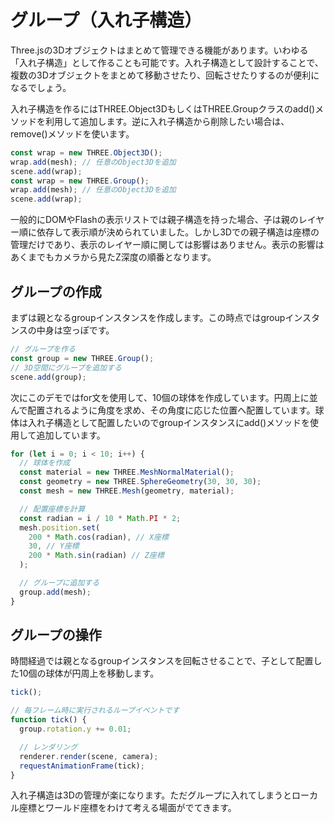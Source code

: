 # グループ（入れ子構造）
Three.jsの3Dオブジェクトはまとめて管理できる機能があります。いわゆる「入れ子構造」として作ることも可能です。入れ子構造として設計することで、複数の3Dオブジェクトをまとめて移動させたり、回転させたりするのが便利になるでしょう。

入れ子構造を作るにはTHREE.Object3DもしくはTHREE.Groupクラスのadd()メソッドを利用して追加します。逆に入れ子構造から削除したい場合は、remove()メソッドを使います。

```js
const wrap = new THREE.Object3D(); 
wrap.add(mesh); // 任意のObject3Dを追加 
scene.add(wrap); 
const wrap = new THREE.Group(); 
wrap.add(mesh); // 任意のObject3Dを追加 
scene.add(wrap); 
```

一般的にDOMやFlashの表示リストでは親子構造を持った場合、子は親のレイヤー順に依存して表示順が決められていました。しかし3Dでの親子構造は座標の管理だけであり、表示のレイヤー順に関しては影響はありません。表示の影響はあくまでもカメラから見たZ深度の順番となります。

## グループの作成
まずは親となるgroupインスタンスを作成します。この時点ではgroupインスタンスの中身は空っぽです。

```js
// グループを作る
const group = new THREE.Group();
// 3D空間にグループを追加する
scene.add(group);
```

次にこのデモではfor文を使用して、10個の球体を作成しています。円周上に並んで配置されるように角度を求め、その角度に応じた位置へ配置しています。球体は入れ子構造として配置したいのでgroupインスタンスにadd()メソッドを使用して追加しています。

```js
for (let i = 0; i < 10; i++) {
  // 球体を作成
  const material = new THREE.MeshNormalMaterial();
  const geometry = new THREE.SphereGeometry(30, 30, 30);
  const mesh = new THREE.Mesh(geometry, material);

  // 配置座標を計算
  const radian = i / 10 * Math.PI * 2;
  mesh.position.set(
    200 * Math.cos(radian), // X座標
    30, // Y座標
    200 * Math.sin(radian) // Z座標
  );

  // グループに追加する
  group.add(mesh);
}
```

## グループの操作
時間経過では親となるgroupインスタンスを回転させることで、子として配置した10個の球体が円周上を移動します。

```js
tick();

// 毎フレーム時に実行されるループイベントです
function tick() {
  group.rotation.y += 0.01;

  // レンダリング
  renderer.render(scene, camera);
  requestAnimationFrame(tick);
}
```

入れ子構造は3Dの管理が楽になります。ただグループに入れてしまうとローカル座標とワールド座標をわけて考える場面がでてきます。